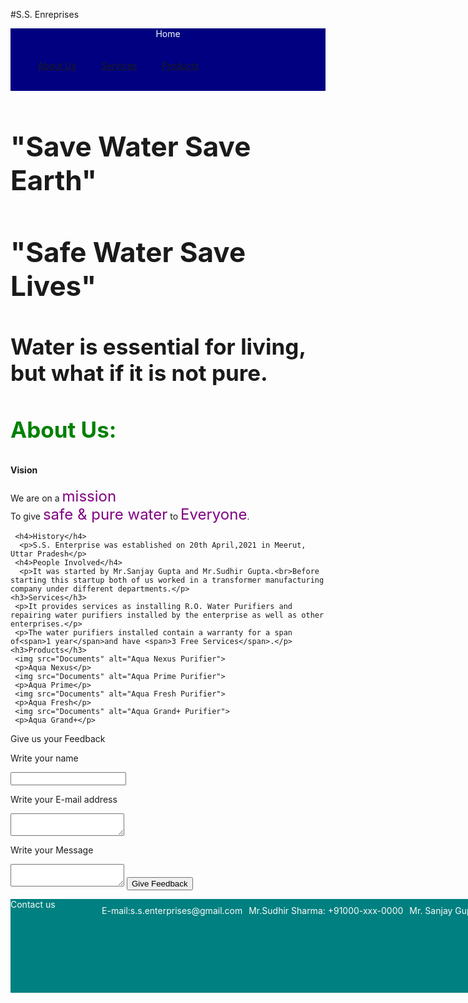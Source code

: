 #S.S. Enreprises
<!DOCTYPE html>
<html>
 <head>
  <meta charset="UTF-8">
  <title>S.S. Enterprise</title>
  
  <style>
 li {
 list-style:none;
 }   
 
   header {
  background-color:#000080;
  color:#f5fffa;
  height:100px;
  width:100px:
  }
  
   .header-list li{
   float:left;
   padding:20px 20px;
   }

  . main {
  color:#000000;
  opacity:1;
  }
  
    h1,h1 {
    text-align:centre;
    font-size:44px;
    }
    
    h2 {
    text-align:centre;
    font-size:35px;
    }
    
    h3 {
    font-size:35px;
    color:#008000;
    }
    
     .contents span {
     font-size:24px;
     }
     
     span {
     font-size:20px;
     color:#800080;
     }
     
    . contact-form {
   input-border:20px solid #7444d4;
   textarea-border:40px solid #7444d4;
   input type-border:10px solid #800080;
   input type-padding:10px;
   } 
   
   footer {
  background-color:#008080;
  color:#fffafa;
  height:150px;
  width:880px;
  }
  
  .footer-logo {
   float:left;
   font-size:30 px;
   }
   
   .footer-list li {
   padding:10px 5px;
   float:right;
   }
   </style>
 </head>
 <body>
  <header>
   <div class="header-logo">Home</div>
   <div class="header-list">
   <ul>
   <li><a href="https://anjalibtech.github.io/About-us/">About Us</a></li>
   <li><a href="https://anjalibtech.github.io/Services/">Services</a></li>
   <li><a href="https://anjalibtech.github.io/Products/">Products</a></li>
   </ul></div>
   
  </header>
  <div class="main">
   <div class="body-contents">
    <h1>"Save Water Save Earth"</h1>
    <h1>"Safe Water Save Lives"</h1>
    <h2>Water is essential for living, but what if it is not pure.</h2>
   </div>
   <div class="contents">
    <h3>About Us:</h3>
     <h4>Vision</h4>
     <p>We are on a <span>mission</span><br>To give <span>safe & pure water</span> to <span>Everyone</span>.</p>
     
     <h4>History</h4>
      <p>S.S. Enterprise was established on 20th April,2021 in Meerut, Uttar Pradesh</p>
     <h4>People Involved</h4>
      <p>It was started by Mr.Sanjay Gupta and Mr.Sudhir Gupta.<br>Before starting this startup both of us worked in a transformer manufacturing company under different departments.</p>
    <h3>Services</h3>
     <p>It provides services as installing R.O. Water Purifiers and repairing water purifiers installed by the enterprise as well as other enterprises.</p>
     <p>The water purifiers installed contain a warranty for a span of<span>1 year</span>and have <span>3 Free Services</span>.</p>
    <h3>Products</h3>
     <img src="Documents" alt="Aqua Nexus Purifier">
     <p>Aqua Nexus</p>
     <img src="Documents" alt="Aqua Prime Purifier">
     <p>Aqua Prime</p>
     <img src="Documents" alt="Aqua Fresh Purifier">
     <p>Aqua Fresh</p>
     <img src="Documents" alt="Aqua Grand+ Purifier">
     <p>Aqua Grand+</p>
   </div>
   <div class="contact-form">
    <p>Give us your Feedback</p>
    <p>Write your name</p>
    <input>
    <p>Write your E-mail address</p>
    <textarea></textarea>
    <p>Write your Message</p>
    <textarea></textarea>
    <input type="Submit" value="Give Feedback">
  </div>
  </div>
  
  <footer>
   <div class="footer-logo">Contact us</div>
   <div class="footer-list">
   <ul>
    <li>Mr. Sanjay Gupta: +91xxx-000-xxxx</li>
    <li>Mr.Sudhir Sharma: +91000-xxx-0000</li>
    <li>E-mail:s.s.enterprises@gmail.com</li></ul>
   </div>
  </footer>
  
   </body>
   </html>
